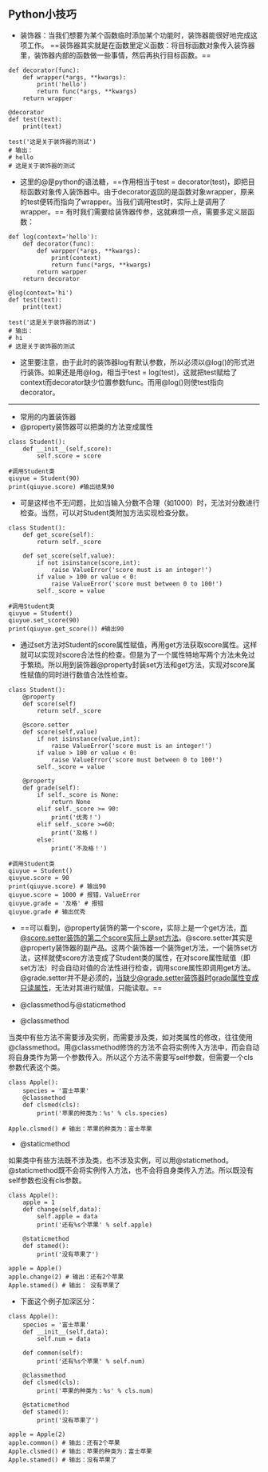 ## Python小技巧

- 装饰器：当我们想要为某个函数临时添加某个功能时，装饰器能很好地完成这项工作。
==装饰器其实就是在函数里定义函数：将目标函数对象传入装饰器里，装饰器内部的函数做一些事情，然后再执行目标函数。==

```
def decorator(func):
    def wrapper(*args, **kwargs):
        print('hello')
        return func(*args, **kwargs)
    return wrapper

@decorator
def test(text):
    print(text)

test('这是关于装饰器的测试')
# 输出：
# hello
# 这是关于装饰器的测试
```
- 这里的@是python的语法糖，==作用相当于test = decorator(test)，即把目标函数对象传入装饰器中。由于decorator返回的是函数对象wrapper，原来的test便转而指向了wrapper。当我们调用test时，实际上是调用了wrapper。==
有时我们需要给装饰器传参，这就麻烦一点，需要多定义层函数：

```
def log(context='hello'):
    def decorator(func):
        def warpper(*args, **kwargs):
            print(context)
            return func(*args, **kwargs)
        return warpper
    return decorator

@log(context='hi')
def test(text):
    print(text)

test('这是关于装饰器的测试')
# 输出：
# hi
# 这是关于装饰器的测试
```
- 这里要注意，由于此时的装饰器log有默认参数，所以必须以@log()的形式进行装饰。如果还是用@log，相当于test = log(test)，这就把test赋给了context而decorator缺少位置参数func。而用@log()则使test指向decorator。



---
- 常用的内置装饰器
- @property装饰器可以把类的方法变成属性

```
class Student():
    def __init__(self,score):
        self.score = score

#调用Student类
qiuyue = Student(90)
print(qiuyue.score) #输出结果90
```
- 可是这样也不无问题，比如当输入分数不合理（如1000）时，无法对分数进行检查。当然，可以对Student类附加方法实现检查分数。

```
class Student():
    def get_score(self):
        return self._score

    def set_score(self,value):
        if not isinstance(score,int):
            raise ValueError('score must is an integer!')
        if value > 100 or value < 0:
            raise ValueError('score must between 0 to 100!')
        self._score = value

#调用Student类
qiuyue = Student()
qiuyue.set_score(90)
print(qiuyue.get_score()) #输出90        
```
- 通过set方法对Student的score属性赋值，再用get方法获取score属性。这样就可以实现对score合法性的检查。但是为了一个属性特地写两个方法未免过于繁琐。所以用到装饰器@property封装set方法和get方法，实现对score属性赋值的同时进行数值合法性检查。


```
class Student():
    @property
    def score(self)
        return self._score

    @score.setter
    def score(self,value)
        if not isinstance(value,int):
            raise ValueError('score must is an integer!')
        if value > 100 or value < 0:
            raise ValueError('score must between 0 to 100!')    
        self._score = value

    @property
    def grade(self):
        if self._score is None:
            return None
        elif self._score >= 90:
            print('优秀！')
        elif self._score >=60:
            print('及格！)
        else:
            print('不及格！')

#调用Student类
qiuyue = Student()
qiuyue.score = 90
print(qiuyue.score) # 输出90
qiuyue.score = 1000 # 报错，ValueError
qiuyue.grade = '及格' # 报错
qiuyue.grade # 输出优秀
```
- ==可以看到，@property装饰的第一个score，实际上是一个get方法，而@score.setter装饰的第二个score实际上是set方法。@score.setter其实是@property装饰器的副产品。这两个装饰器一个装饰get方法，一个装饰set方法，这样就使score方法变成了Student类的属性，在对score属性赋值（即set方法）时会自动对值的合法性进行检查，调用score属性即调用get方法。
@grade.setter并不是必须的，当缺少@grade.setter装饰器时grade属性变成只读属性，无法对其进行赋值，只能读取。==

- @classmethod与@staticmethod
- @classmethod

当类中有些方法不需要涉及实例，而需要涉及类，如对类属性的修改，往往使用@classmethod。用@classmethod修饰的方法不会将实例传入方法中，而会自动将自身类作为第一个参数传入。所以这个方法不需要写self参数，但需要一个cls参数代表这个类。


```
class Apple():
    species = '富士苹果'
    @classmethod
    def clsmed(cls):
        print('苹果的种类为：%s' % cls.species)

Apple.clsmed() # 输出：苹果的种类为：富士苹果
```


- @staticmethod

如果类中有些方法既不涉及类，也不涉及实例，可以用@staticmethod。@staticmethod既不会将实例传入方法，也不会将自身类传入方法。所以既没有self参数也没有cls参数。


```
class Apple():
    apple = 1
    def change(self,data):
        self.apple = data
        print('还有%s个苹果' % self.apple)

    @staticmethod
    def stamed():
        print('没有苹果了')

apple = Apple()
apple.change(2) # 输出：还有2个苹果
Apple.stamed() # 输出： 没有苹果了
```
- 下面这个例子加深区分：

```
class Apple():
    species = '富士苹果'
    def __init__(self,data):
        self.num = data

    def common(self):
        print('还有%s个苹果' % self.num)

    @classmethod
    def clsmed(cls):
        print('苹果的种类为：%s' % cls.num)

    @staticmethod
    def stamed():
        print('没有苹果了')

apple = Apple(2)
apple.common() # 输出：还有2个苹果
Apple.clsmed() # 输出：苹果的种类为：富士苹果
Apple.stamed() # 输出：没有苹果了

```
